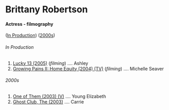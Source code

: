 # Brittany Robertson

#### Actress - filmography
([In Production](#in-production)) ([2000s](#2000s))

###### In Production
1. [Lucky 13 (2005)](https://www.imdb.com/title/tt0415949/) (*filming*) .... Ashley
1. [Growing Pains II: Home Equity (2004) (TV)](https://www.imdb.com/title/tt0403087/) (*filming*) .... Michelle Seaver

###### 2000s
1. [One of Them (2003) (V)](https://www.imdb.com/title/tt0378491/) .... Young Elizabeth
1. [Ghost Club, The (2003)](https://www.imdb.com/title/tt0377066/) .... Carrie
